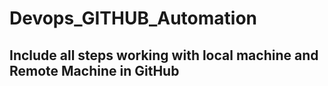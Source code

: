 # Devops_GITHUB_Automation

## Include all steps working with local machine and Remote Machine in GitHub
